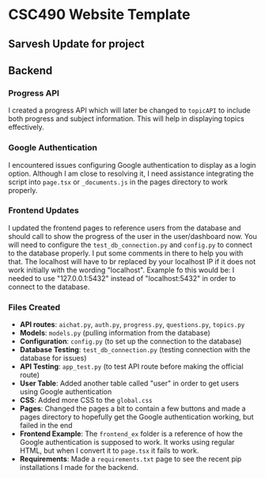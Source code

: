 # CSC490 Website Template

## Sarvesh Update for project

## Backend

### Progress API
I created a progress API which will later be changed to `topicAPI` to include both progress and subject information. This will help in displaying topics effectively.

### Google Authentication
I encountered issues configuring Google authentication to display as a login option. Although I am close to resolving it, I need assistance integrating the script into `page.tsx` or `_documents.js` in the pages directory to work properly.

### Frontend Updates
I updated the frontend pages to reference users from the database and should call to show the progress of the user in the user/dashboard now. You will need to configure the `test_db_connection.py` and `config.py` to connect to the database properly. I put some comments in there to help you with that. The localhost will have to br replaced by your localhost IP if it does not work initially with the wording "localhost". Example fo this would be: I needed to use "127.0.0.1:5432" instead of "localhost:5432" in order to connect to the database. 

### Files Created
- **API routes**: `aichat.py`, `auth.py`, `progress.py`, `questions.py`, `topics.py`
- **Models**: `models.py` (pulling information from the database)
- **Configuration**: `config.py` (to set up the connection to the database)
- **Database Testing**: `test_db_connection.py` (testing connection with the database for issues)
- **API Testing**: `app_test.py` (to test API route before making the official route)
- **User Table**: Added another table called "user" in order to get users using Google authentication
- **CSS**: Added more CSS to the `global.css`
- **Pages**: Changed the pages a bit to contain a few buttons and made a pages directory to hopefully get the Google authentication working, but failed in the end
- **Frontend Example**: The `frontend_ex` folder is a reference of how the Google authentication is supposed to work. It works using regular HTML, but when I convert it to `page.tsx` it fails to work.
- **Requirements**: Made a `requirements.txt` page to see the recent pip installations I made for the backend.